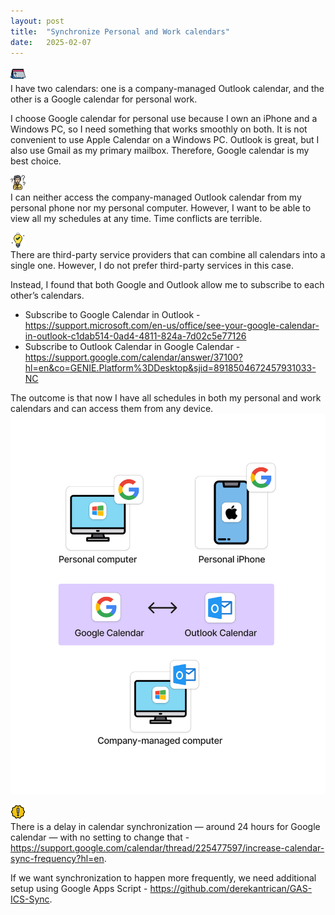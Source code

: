 ```yaml
---
layout:	post
title:	"Synchronize Personal and Work calendars"
date:	2025-02-07
---
```


![📅](calendar.png)  
I have two calendars: one is a company-managed Outlook calendar, and the other is a Google calendar for personal work.

I choose Google calendar for personal use because I own an iPhone and a Windows PC, so I need something that works smoothly on both. It is not convenient to use Apple Calendar on a Windows PC. Outlook is great, but I also use Gmail as my primary mailbox. Therefore, Google calendar is my best choice.

![📅](problem.png)  
I can neither access the company-managed Outlook calendar from my personal phone nor my personal computer. However, I want to be able to view all my schedules at any time. Time conflicts are terrible.

![📅](solution.png)  
There are third-party service providers that can combine all calendars into a single one. However, I do not prefer third-party services in this case.

Instead, I found that both Google and Outlook allow me to subscribe to each other’s calendars.

- Subscribe to Google Calendar in Outlook - https://support.microsoft.com/en-us/office/see-your-google-calendar-in-outlook-c1dab514-0ad4-4811-824a-7d02c5e77126
- Subscribe to Outlook Calendar in Google Calendar - https://support.google.com/calendar/answer/37100?hl=en&co=GENIE.Platform%3DDesktop&sjid=8918504672457931033-NC

The outcome is that now I have all schedules in both my personal and work calendars and can access them from any device.
![](combine-calendar.png)

![](warning.png)  
There is a delay in calendar synchronization — around 24 hours for Google calendar — with no setting to change that - https://support.google.com/calendar/thread/225477597/increase-calendar-sync-frequency?hl=en.

If we want synchronization to happen more frequently, we need additional setup using Google Apps Script - https://github.com/derekantrican/GAS-ICS-Sync.